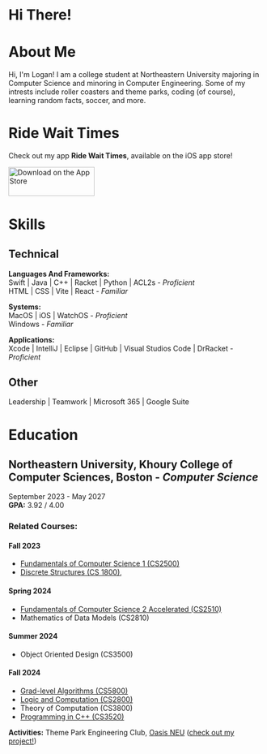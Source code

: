 # Hi There!

# About Me
Hi, I'm Logan! I am a college student at Northeastern University majoring in Computer Science and minoring in Computer Engineering. Some of my intrests include roller coasters and theme parks, coding (of course), learning random facts, soccer, and more.


# Ride Wait Times
Check out my app **Ride Wait Times**, available on the iOS app store!

<a href="https://apps.apple.com/us/app/ride-wait-times-know-the-wait/id1612176693?itscg=30200&itsct=apps_box_badge&mttnsubad=1612176693" style="display: inline-block;">
  <img src="https://toolbox.marketingtools.apple.com/api/v2/badges/download-on-the-app-store/black/en-us?releaseDate=1647388800" alt="Download on the App Store" style="width: 170px; height: 56.44px; vertical-align: middle; object-fit: contain;" />
</a>
    

# Skills
## Technical
**Languages And Frameworks:**  
Swift | Java | C++ | Racket | Python | ACL2s - *Proficient*  
HTML | CSS | Vite | React - *Familiar*

**Systems:**  
MacOS | iOS | WatchOS - *Proficient*  
Windows - *Familiar*

**Applications:**  
Xcode | IntelliJ | Eclipse | GitHub | Visual Studios Code | DrRacket - *Proficient*  

## Other
Leadership | Teamwork | Microsoft 365 | Google Suite


# Education
## Northeastern University, Khoury College of Computer Sciences, Boston - *Computer Science*
September 2023 - May 2027  
**GPA:** 3.92 / 4.00

### Related Courses:
#### Fall 2023
- [Fundamentals of Computer Science 1 (CS2500)](https://pages.github.khoury.northeastern.edu/2500/2023F/)
- [Discrete Structures (CS 1800)](https://course.khoury.northeastern.edu/cs1800f23/index.html),

#### Spring 2024
- [Fundamentals of Computer Science 2 Accelerated (CS2510)](https://course.ccs.neu.edu/cs2510asp24/index.html)
- Mathematics of Data Models (CS2810)

#### Summer 2024
- Object Oriented Design (CS3500)

#### Fall 2024
- [Grad-level Algorithms (CS5800)](https://www.khoury.northeastern.edu/home/vip/teach/Algorithms/html/)
- [Logic and Computation (CS2800)](https://course.khoury.northeastern.edu/cs2800f24/assignments.html)
- Theory of Computation (CS3800)
- [Programming in C++ (CS3520)](https://www.khoury.northeastern.edu/home/scooper/class/2024fa-cs3520-01/index.html)

**Activities:** Theme Park Engineering Club, [Oasis NEU](https://oasisneu.com) ([check out my project!](https://github.com/Oasis-NEU/s24-group10))




<!--
**loganscott74/loganscott74** is a ✨ _special_ ✨ repository because its `README.md` (this file) appears on your GitHub profile.

Here are some ideas to get you started:

- 🔭 I’m currently working on ...
- 🌱 I’m currently learning ...
- 👯 I’m looking to collaborate on ...
- 🤔 I’m looking for help with ...
- 💬 Ask me about ...
- 📫 How to reach me: ...
- 😄 Pronouns: ...
- ⚡ Fun fact: ...
-->
